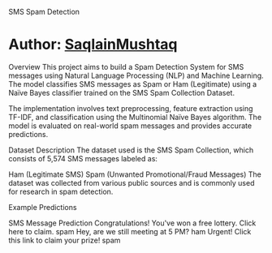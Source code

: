 SMS Spam Detection

# Author: [SaqlainMushtaq](https://github.com/Salahuddin-Aayubi)


Overview
This project aims to build a Spam Detection System for SMS messages using Natural Language Processing (NLP) and Machine Learning. The model classifies SMS messages as Spam or Ham (Legitimate) using a Naïve Bayes classifier trained on the SMS Spam Collection Dataset.

The implementation involves text preprocessing, feature extraction using TF-IDF, and classification using the Multinomial Naïve Bayes algorithm. The model is evaluated on real-world spam messages and provides accurate predictions.

Dataset Description
The dataset used is the SMS Spam Collection, which consists of 5,574 SMS messages labeled as:

Ham (Legitimate SMS)
Spam (Unwanted Promotional/Fraud Messages)
The dataset was collected from various public sources and is commonly used for research in spam detection.



Example Predictions

SMS Message  														Prediction
Congratulations! You've won a free lottery. Click here to claim.	spam
Hey, are we still meeting at 5 PM?									ham
Urgent! Click this link to claim your prize!						spam
